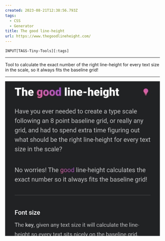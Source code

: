 ```yaml
---
created: 2023-08-21T12:38:56.793Z
tags: 
  - CSS
  - Generator
title: The good line-height
url: https://www.thegoodlineheight.com/
---
```

```meta-bind
INPUT[TAGS-Tiny-Tools][:tags]
```

___
Tool to calculate the exact number of the right line-height for every text size in the scale, so it always fits the baseline grid!
___

![](_attachments/the-good-line-height.jpg)
